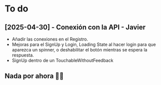 # To do

## [2025-04-30] - Conexión con la API - Javier
- Añadir las conexiones en el Registro.
- Mejoras para el SignUp y Login, Loading State al hacer login para que aparezca un spinner, o deshabilitar el botón mientras se espera la respuesta.
- SignUp dentro de un TouchableWithoutFeedback

## Nada por ahora 🕺💃
